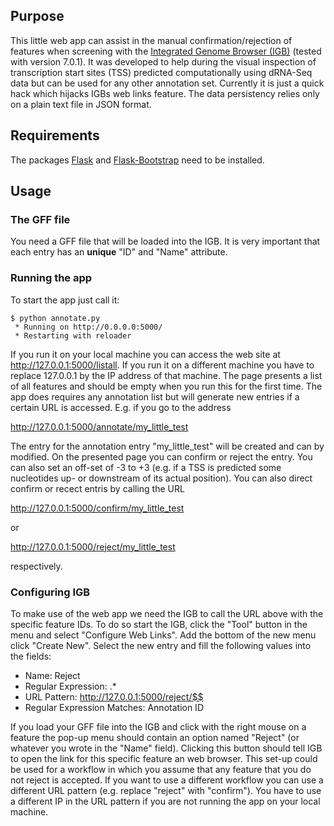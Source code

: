 ## Purpose ##

This little web app can assist in the manual confirmation/rejection of
features when screening with the [Integrated Genome Browser
(IGB)](http://bioviz.org/) (tested with version 7.0.1). It was
developed to help during the visual inspection of transcription start
sites (TSS) predicted computationally using dRNA-Seq data but can be
used for any other annotation set. Currently it is just a quick hack
which hijacks IGBs web links feature. The data persistency relies only
on a plain text file in JSON format.

## Requirements ##

The packages [Flask](http://flask.pocoo.org/) and
[Flask-Bootstrap](https://pypi.python.org/pypi/Flask-Bootstrap/) need
to be installed.

## Usage ##

### The GFF file ###

You need a GFF file that will be loaded into the IGB. It is very
important that each entry has an **unique** "ID" and "Name" attribute.

### Running the app ###

To start the app just call it:

    $ python annotate.py
     * Running on http://0.0.0.0:5000/
     * Restarting with reloader

If you run it on your local machine you can access the web site at
http://127.0.0.1:5000/listall. If you run it on a different machine
you have to replace 127.0.0.1 by the IP address of that machine. The
page presents a list of all features and should be empty when you run
this for the first time. The app does requires any annotation list but
will generate new entries if a certain URL is accessed. E.g. if you go
to the address

http://127.0.0.1:5000/annotate/my_little_test

The entry for the annotation entry "my_little_test" will be created
and can by modified. On the presented page you can confirm or reject
the entry. You can also set an off-set of -3 to +3 (e.g. if a TSS is
predicted some nucleotides up- or downstream of its actual
position). You can also direct confirm or recect entris by calling the URL

http://127.0.0.1:5000/confirm/my_little_test

or

http://127.0.0.1:5000/reject/my_little_test

respectively.

### Configuring IGB ###

To make use of the web app we need the IGB to call the URL above with
the specific feature IDs. To do so start the IGB, click the "Tool"
button in the menu and select "Configure Web Links". Add the bottom of
the new menu click "Create New". Select the new entry and fill the
following values into the fields:

* Name: Reject
* Regular Expression: .*
* URL Pattern: http://127.0.0.1:5000/reject/$$
* Regular Expression Matches: Annotation ID

If you load your GFF file into the IGB and click with the right mouse
on a feature the pop-up menu should contain an option named "Reject"
(or whatever you wrote in the "Name" field). Clicking this button
should tell IGB to open the link for this specific feature an web
browser. This set-up could be used for a workflow in which you assume
that any feature that you do not reject is accepted. If you want to
use a different workflow you can use a different URL pattern
(e.g. replace "reject" with "confirm"). You have to use a different IP
in the URL pattern if you are not running the app on your local
machine.
